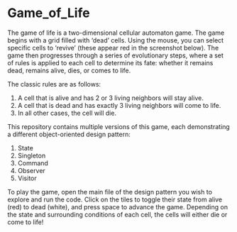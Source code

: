 # Game_of_Life

The game of life is a two-dimensional cellular automaton game. The game begins with a grid filled with ‘dead’ cells. Using the mouse, you can select specific cells to ‘revive’ (these appear red in the screenshot below). The game then progresses through a series of evolutionary steps, where a set of rules is applied to each cell to determine its fate: whether it remains dead, remains alive, dies, or comes to life.

The classic rules are as follows:

1. A cell that is alive and has 2 or 3 living neighbors will stay alive.
2. A cell that is dead and has exactly 3 living neighbors will come to life.
3. In all other cases, the cell will die.

This repository contains multiple versions of this game, each demonstrating a different object-oriented design pattern:
1. State
2. Singleton
3. Command
4. Observer
5. Visitor

To play the game, open the main file of the design pattern you wish to explore and run the code. Click on the tiles to toggle their state from alive (red) to dead (white), and press space to advance the game. Depending on the state and surrounding conditions of each cell, the cells will either die or come to life! 
